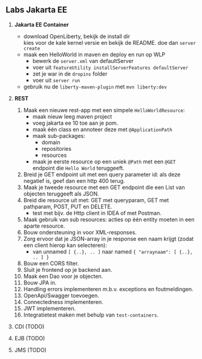 ## Labs Jakarta EE

1. **Jakarta EE Container**
	- download OpenLiberty, bekijk de install dir	
		kies voor de kale kernel versie en bekijk de README.
		doe dan `server create`
	- maak een HelloWorld in maven en deploy en run op WLP
		- bewerk de `server.xml` van defaultServer
		- voer uit `featureUtility installServerFeatures defaultServer`
		- zet je war in de `dropins` folder
		- voer uit `server run`
	- gebruik nu de `liberty-maven-plugin` met `mvn liberty:dev`

2. **REST**
	1. Maak een nieuwe rest-app met een simpele `HelloWorldResource`:
       - maak nieuw leeg maven project
       - voeg jakarta ee 10 toe aan je pom.
       - maak één class en annoteer deze met `@ApplicationPath`
       - maak sub-packages:
           - domain
           - repositories
           - resources
       - maak je eerste resource op een uniek `@Path` met een `@GET` endpoint die `Hello World` teruggeeft.
   1. Breid je GET endpoint uit met een query parameter id: als deze negatief is, geef dan een http 400 terug.
   1. Maak je tweede resource met een GET endpoint die een List van objecten teruggeeft als JSON.
   1. Breid die resource uit met: GET met queryparam, GET met pathparam, POST, PUT en DELETE.
      - test met bijv. de Http client in IDEA of met Postman.
   1. Maak gebruik van sub resources: acties op één entity moeten in een aparte resource.
   1. Bouw ondersteuning in voor XML-responses.
   1. Zorg ervoor dat je JSON-array in je response een naam krijgt (zodat een client hierop kan selecteren): 
      - van unnamed `[ {..}, .. ]` naar named `{ "arraynaam": [ {..}, .. ] }`
   1. Bouw een CORS filter.
   1. Sluit je frontend op je backend aan.
   1. Maak een Dao voor je objecten.
   1. Bouw JPA in.
   1. Handling errors implementeren m.b.v. exceptions en foutmeldingen.
   1. OpenApi/Swagger toevoegen.
   1. Connectedness implementeren.
   1. JWT implementeren.
   1. Integratietest maken met behulp van `test-containers`.

3. CDI (TODO)
4. EJB (TODO)
5. JMS (TODO)
